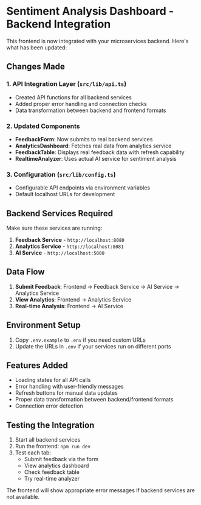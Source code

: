 # Sentiment Analysis Dashboard - Backend Integration

This frontend is now integrated with your microservices backend. Here's what has been updated:

## Changes Made

### 1. API Integration Layer (`src/lib/api.ts`)
- Created API functions for all backend services
- Added proper error handling and connection checks
- Data transformation between backend and frontend formats

### 2. Updated Components
- **FeedbackForm**: Now submits to real backend services
- **AnalyticsDashboard**: Fetches real data from analytics service
- **FeedbackTable**: Displays real feedback data with refresh capability
- **RealtimeAnalyzer**: Uses actual AI service for sentiment analysis

### 3. Configuration (`src/lib/config.ts`)
- Configurable API endpoints via environment variables
- Default localhost URLs for development

## Backend Services Required

Make sure these services are running:

1. **Feedback Service** - `http://localhost:8080`
2. **Analytics Service** - `http://localhost:8081` 
3. **AI Service** - `http://localhost:5000`

## Data Flow

1. **Submit Feedback**: Frontend → Feedback Service → AI Service → Analytics Service
2. **View Analytics**: Frontend → Analytics Service
3. **Real-time Analysis**: Frontend → AI Service

## Environment Setup

1. Copy `.env.example` to `.env` if you need custom URLs
2. Update the URLs in `.env` if your services run on different ports

## Features Added

- Loading states for all API calls
- Error handling with user-friendly messages
- Refresh buttons for manual data updates
- Proper data transformation between backend/frontend formats
- Connection error detection

## Testing the Integration

1. Start all backend services
2. Run the frontend: `npm run dev`
3. Test each tab:
   - Submit feedback via the form
   - View analytics dashboard
   - Check feedback table
   - Try real-time analyzer

The frontend will show appropriate error messages if backend services are not available.